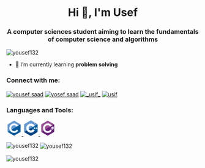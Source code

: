 <h1 align="center">Hi 👋, I'm Usef</h1>
<h3 align="center">A computer sciences student aiming to learn the fundamentals of computer science and algorithms</h3>

<p align="left"> <img src="https://komarev.com/ghpvc/?username=yousef132&label=Profile%20views&color=0e75b6&style=flat" alt="yousef132" /> </p>

- 🌱 I’m currently learning **problem solving**

<h3 align="left">Connect with me:</h3>
<p align="left">
<a href="https://linkedin.com/in/yousef saad" target="blank"><img align="center" src="https://raw.githubusercontent.com/rahuldkjain/github-profile-readme-generator/master/src/images/icons/Social/linked-in-alt.svg" alt="yousef saad" height="30" width="40" /></a>
<a href="https://fb.com/yosef saad" target="blank"><img align="center" src="https://raw.githubusercontent.com/rahuldkjain/github-profile-readme-generator/master/src/images/icons/Social/facebook.svg" alt="yosef saad" height="30" width="40" /></a>
<a href="https://codeforces.com/profile/_usif_" target="blank"><img align="center" src="https://raw.githubusercontent.com/rahuldkjain/github-profile-readme-generator/master/src/images/icons/Social/codeforces.svg" alt="_usif_" height="30" width="40" /></a>
<a href="https://www.leetcode.com/usif" target="blank"><img align="center" src="https://raw.githubusercontent.com/rahuldkjain/github-profile-readme-generator/master/src/images/icons/Social/leet-code.svg" alt="usif" height="30" width="40" /></a>
</p>

<h3 align="left">Languages and Tools:</h3>
<p align="left"> <a href="https://www.cprogramming.com/" target="_blank" rel="noreferrer"> <img src="https://raw.githubusercontent.com/devicons/devicon/master/icons/c/c-original.svg" alt="c" width="40" height="40"/> </a> <a href="https://www.w3schools.com/cpp/" target="_blank" rel="noreferrer"> <img src="https://raw.githubusercontent.com/devicons/devicon/master/icons/cplusplus/cplusplus-original.svg" alt="cplusplus" width="40" height="40"/> </a> <a href="https://www.w3schools.com/cs/" target="_blank" rel="noreferrer"> <img src="https://raw.githubusercontent.com/devicons/devicon/master/icons/csharp/csharp-original.svg" alt="csharp" width="40" height="40"/> </a> </p>

<p><img align="left" src="https://github-readme-stats.vercel.app/api/top-langs?username=yousef132&show_icons=true&locale=en&layout=compact" alt="yousef132" /></p>

<p>&nbsp;<img align="center" src="https://github-readme-stats.vercel.app/api?username=yousef132&show_icons=true&locale=en" alt="yousef132" /></p>

<p><img align="center" src="https://github-readme-streak-stats.herokuapp.com/?user=yousef132&" alt="yousef132" /></p>
